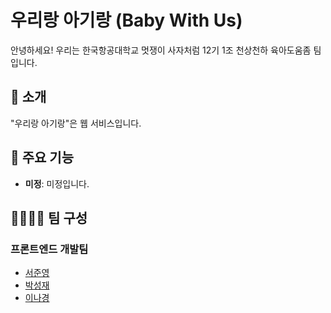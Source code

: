 # 우리랑 아기랑 (Baby With Us)

안녕하세요! 우리는 한국항공대학교 멋쟁이 사자처럼 12기 1조 천상천하 육아도움좀 팀입니다.

## 📌 소개 

"우리랑 아기랑"은 웹 서비스입니다.

## 🚀 주요 기능 

- **미정**: 미정입니다.

## 👨‍💻👩‍💻 팀 구성 

### 프론트엔드 개발팀

- [서준영](https://github.com/RYCTiM)
- [박성재](https://github.com/)
- [이나경](https://github.com/Niicka)  
